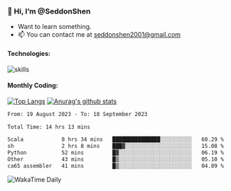 ### 👋 Hi, I’m @SeddonShen
- Want to learn something.
- 📫 You can contact me at seddonshen2001@gmail.com

#### Technologies:

![skills](https://skillicons.dev/icons?i=scala,js,html,css,bootstrap,jquery,c,cpp,cloudflare,django,docker,flask,git,github,githubactions,linux,latex,mysql,nodejs,ps,php,pr,py,raspberrypi,redis,unreal,v,vscode,vue,bash)

#### Monthly Coding:
[![Top Langs](https://github-readme-stats.vercel.app/api/top-langs?username=seddonshen&show_icons=true&locale=en&layout=compact&hide=html&langs_count=8)](https://github.com/SeddonShen/)
[![Anurag's github stats](https://github-readme-stats.vercel.app/api?username=SeddonShen&count_private=true&show_icons=true)](https://github.com/anuraghazra/github-readme-stats)
<!--START_SECTION:waka-->

```txt
From: 19 August 2023 - To: 18 September 2023

Total Time: 14 hrs 13 mins

Scala            8 hrs 34 mins   ███████████████░░░░░░░░░░   60.29 %
sh               2 hrs 8 mins    ███▓░░░░░░░░░░░░░░░░░░░░░   15.08 %
Python           52 mins         █▓░░░░░░░░░░░░░░░░░░░░░░░   06.19 %
Other            43 mins         █▒░░░░░░░░░░░░░░░░░░░░░░░   05.10 %
ca65 assembler   41 mins         █▒░░░░░░░░░░░░░░░░░░░░░░░   04.89 %
```

<!--END_SECTION:waka-->

![WakaTime Daily](https://wakatime.com/share/@seddon2001/61a7e342-5f12-4fea-bf92-1fac161e97d6.svg)
<!---
SeddonShen/SeddonShen is a ✨ special ✨ repository because its `README.md` (this file) appears on your GitHub profile.
You can click the Preview link to take a look at your changes.
--->
